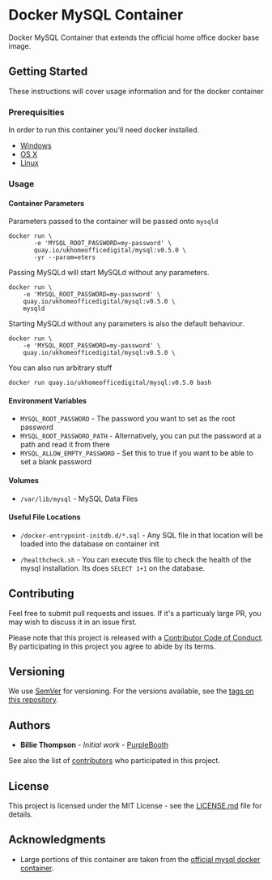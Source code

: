 # Docker MySQL Container

Docker MySQL Container that extends the official home office docker base image.

## Getting Started

These instructions will cover usage information and for the docker container 

### Prerequisities


In order to run this container you'll need docker installed.

* [Windows](https://docs.docker.com/windows/started)
* [OS X](https://docs.docker.com/mac/started/)
* [Linux](https://docs.docker.com/linux/started/)

### Usage

#### Container Parameters

Parameters passed to the container will be passed onto `mysqld`

```shell
docker run \
       -e 'MYSQL_ROOT_PASSWORD=my-password' \
       quay.io/ukhomeofficedigital/mysql:v0.5.0 \
       -yr --param=eters
```

Passing MySQLd  will start MySQLd without any parameters.  

```shell
docker run \
    -e 'MYSQL_ROOT_PASSWORD=my-password' \
    quay.io/ukhomeofficedigital/mysql:v0.5.0 \
    mysqld
```

Starting MySQLd without any parameters is also the default behaviour.

```shell
docker run \
    -e 'MYSQL_ROOT_PASSWORD=my-password' \
    quay.io/ukhomeofficedigital/mysql:v0.5.0 \
```

You can also run arbitrary stuff

```shell
docker run quay.io/ukhomeofficedigital/mysql:v0.5.0 bash
```

#### Environment Variables

* `MYSQL_ROOT_PASSWORD` - The password you want to set as the root password
* `MYSQL_ROOT_PASSWORD_PATH` - Alternatively, you can put the password at a path and read it from 
  there
* `MYSQL_ALLOW_EMPTY_PASSWORD` - Set this to true if you want to be able to set a blank password

#### Volumes

* `/var/lib/mysql` - MySQL Data Files

#### Useful File Locations

* `/docker-entrypoint-initdb.d/*.sql` - Any SQL file in that location will be loaded into the 
  database on container init 
  
* `/healthcheck.sh` - You can execute this file to check the health of the mysql installation. Its 
  does `SELECT 1+1` on the database.

## Contributing

Feel free to submit pull requests and issues. If it's a particualy large PR, you may wish to discuss
it in an issue first.

Please note that this project is released with a [Contributor Code of Conduct](code_of_conduct.md). 
By participating in this project you agree to abide by its terms.

## Versioning

We use [SemVer](http://semver.org/) for versioning. For the versions available, see the 
[tags on this repository](https://github.com/UKHomeOffice/docker-mysql/tags). 

## Authors

* **Billie Thompson** - *Initial work* - [PurpleBooth](https://github.com/PurpleBooth)

See also the list of [contributors](https://github.com/UKHomeOffice/docker-mysql/contributors) who 
participated in this project.

## License

This project is licensed under the MIT License - see the [LICENSE.md](LICENSE.md) file for details.

## Acknowledgments

* Large portions of this container are taken from the 
  [official mysql docker container](https://hub.docker.com/_/mysql/).
